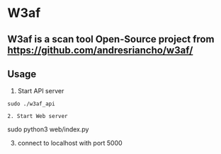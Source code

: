 # W3af
## W3af is a scan tool Open-Source project from https://github.com/andresriancho/w3af/ 
## Usage

1. Start API server
```
sudo ./w3af_api

2. Start Web server
```
sudo python3 web/index.py

3. connect to localhost with port 5000

